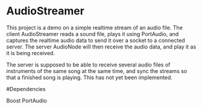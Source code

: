 # AudioStreamer
This project is a demo on a simple realtime stream of an audio file. The client AudioStreamer reads a sound file, plays it using PortAudio, and captures the realtime audio data to send it over a socket to a connected server.
The server AudioNode will then receive the audio data, and play it as it is being received.

The server is supposed to be able to receive several audio files of instruments of the same song at the same time, and sync the streams so that a finished song is playing. This has not yet been implemented.

#Dependencies

Boost
PortAudio